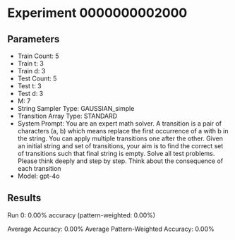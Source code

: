 # Experiment 0000000002000

## Parameters
- Train Count: 5
- Train t: 3
- Train d: 3
- Test Count: 5
- Test t: 3
- Test d: 3
- M: 7
- String Sampler Type: GAUSSIAN_simple
- Transition Array Type: STANDARD
- System Prompt: You are an expert math solver. A transition is a pair of characters (a, b) which means replace the first occurrence of a with b in the string. You can apply multiple transitions one after the other. Given an initial string and set of transitions, your aim is to find the correct set of transitions such that final string is empty. Solve all test problems. Please think deeply and step by step. Think about the consequence of each transition
- Model: gpt-4o

## Results
Run 0: 0.00% accuracy (pattern-weighted: 0.00%)

Average Accuracy: 0.00%
Average Pattern-Weighted Accuracy: 0.00%